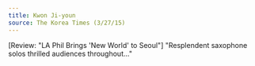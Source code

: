 ```yaml
---
title: Kwon Ji-youn
source: The Korea Times (3/27/15)
---
```

[Review: "LA Phil Brings 'New World' to Seoul"] 
"Resplendent saxophone solos thrilled audiences throughout..."